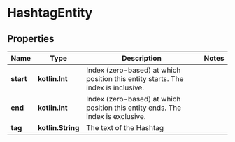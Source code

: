 
# HashtagEntity

## Properties
Name | Type | Description | Notes
------------ | ------------- | ------------- | -------------
**start** | **kotlin.Int** | Index (zero-based) at which position this entity starts.  The index is inclusive. | 
**end** | **kotlin.Int** | Index (zero-based) at which position this entity ends.  The index is exclusive. | 
**tag** | **kotlin.String** | The text of the Hashtag | 



